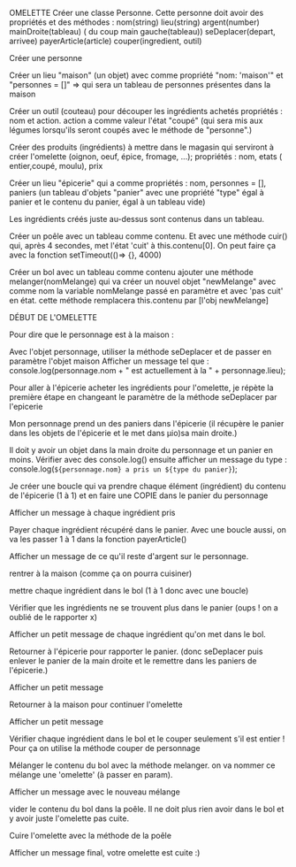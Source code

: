OMELETTE
Créer une classe Personne. Cette personne doit avoir des propriétés et des méthodes : 
nom(string)
lieu(string)
argent(number)
mainDroite(tableau)
( du coup main gauche(tableau))
seDeplacer(depart, arrivee)
payerArticle(article)
couper(ingredient, outil)

Créer une personne

Créer un lieu "maison" (un objet) avec comme propriété "nom: 'maison'" et "personnes = []" => qui sera un tableau de personnes présentes dans la maison

Créer un outil (couteau) pour découper les ingrédients achetés
propriétés : nom et action.
action a comme valeur l'état "coupé" (qui sera mis aux légumes lorsqu'ils seront coupés avec le méthode de "personne".)

Créer des produits (ingrédients) à mettre dans le magasin qui serviront à créer l'omelette (oignon, oeuf, épice, fromage, ...);
propriétés : nom, etats ( entier,coupé, moulu), prix

Créer un lieu "épicerie" qui a comme propriétés :
nom, personnes = [], paniers (un tableau d'objets "panier" avec une propriété "type" égal à panier et le contenu du panier, égal à un tableau vide)

Les ingrédients créés juste au-dessus sont contenus dans un tableau.

Créer un poêle avec un tableau comme contenu. Et avec une méthode cuir() qui, après 4 secondes, met l'état 'cuit' à this.contenu[0]. On peut faire ça avec la fonction setTimeout(()=> {}, 4000)

Créer un bol avec un tableau comme contenu
ajouter une méthode melanger(nomMelange) qui va créer un nouvel objet "newMelange" avec comme nom la variable nomMelange passé en paramètre et avec 'pas cuit' en état. cette méthode remplacera this.contenu par [l'obj newMelange]

DÉBUT DE L'OMELETTE 

Pour dire que le personnage est à la maison :

Avec l'objet personnage, utiliser la méthode seDeplacer et de passer en paramètre l'objet maison
Afficher un message tel que :
console.log(personnage.nom + " est actuellement à la " + personnage.lieu);

Pour aller à l'épicerie acheter les ingrédients pour l'omelette, je répète la première étape en changeant le paramètre de la méthode seDeplacer par l'epicerie

Mon personnage prend un des paniers dans l'épicerie (il récupère le panier dans les objets de l'épicerie et le met dans µio)sa main droite.)

Il doit y avoir un objet dans la main droite du personnage et un panier en moins. Vérifier avec des console.log() ensuite afficher un message du type : 
console.log(`${personnage.nom} a pris un ${type du panier}`);

Je créer une boucle qui va prendre chaque élément (ingrédient) du contenu de l'épicerie (1 à 1) et en faire une COPIE dans le panier du personnage

Afficher un message à chaque ingrédient pris

Payer chaque ingrédient récupéré dans le panier. Avec une boucle aussi, on va les passer 1 à 1 dans la fonction payerArticle()

Afficher un message de ce qu'il reste d'argent sur le personnage.

rentrer à la maison (comme ça on pourra cuisiner)

mettre chaque ingrédient dans le bol (1 à 1 donc avec une boucle)

Vérifier que les ingrédients ne se trouvent plus dans le panier (oups ! on a oublié de le rapporter x)

Afficher un petit message de chaque ingrédient qu'on met dans le bol.

Retourner à l'épicerie pour rapporter le panier. (donc seDeplacer puis enlever le panier de la main droite et le remettre dans les paniers de l'épicerie.)

Afficher un petit message

Retourner à la maison pour continuer l'omelette

Afficher un petit message

Vérifier chaque ingrédient dans le bol et le couper seulement s'il est entier ! Pour ça on utilise la méthode couper de personnage

Mélanger le contenu du bol avec la méthode melanger. on va nommer ce mélange une 'omelette' (à passer en param).

Afficher un message avec le nouveau mélange

vider le contenu du bol dans la poêle. Il ne doit plus rien avoir dans le bol et y avoir juste l'omelette pas cuite.

Cuire l'omelette avec la méthode de la poêle 

Afficher un message final, votre omelette est cuite :)
